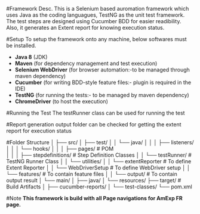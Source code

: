 #Framework Desc.
This is a Selenium based auromation framework which uses Java as the coding languagues, TestNG as the unit test framework. The test steps are designed using Cucumber BDD for easier readibility. Also, it generates an Extent report for knowing execution status.

#Setup
To setup the framework onto any machine, below softwares must be installed.
- **Java 8** (JDK)
- **Maven** (for dependency management and test execution)
- **Selenium WebDriver** (for browser automation:-to be managed through maven dependency)
- **Cucumber** (for writing BDD-style feature files:- plugin is required in the IDE)
- **TestNG** (for running the tests:- to be managed by maven dependency)
- **ChromeDriver** (to host the execution)

#Running the Test
The testRunner class can be used for running the test

#Report generation
output folder can be checked for getting the extent report for execution status

#Folder Structure
│
├── src/
│   ├── test/
│   │   └── java/
│   │       │   ├── listeners/
│   │       │        └── hooks/ 
│   │       │   ├── pages/                   # POM   
│   │       │   ├── stepdefinitions/         # Step Definition Classes
│   │             └── testRunner/            # TestNG Runner Class
│   │       └── utilities/
│   │           └── extentReporter           # To define Extent Reporter
│   │           └── WebDriverSetup           # To define WebDriver setup
│   │   └── features/                        # To contain feature files
│   │   └── output/                          # To contain output result 
│   └── main/
│       ├── java/
│       └── resources/
├── target/                                      # Build Artifacts
│   ├── cucumber-reports/
│   └── test-classes/
└── pom.xml   

#Note
**This framework is build with all Page navigations for AmExp FR page.**
